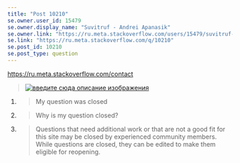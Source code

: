 ```yaml
---
title: "Post 10210"
se.owner.user_id: 15479
se.owner.display_name: "Suvitruf - Andrei Apanasik"
se.owner.link: "https://ru.meta.stackoverflow.com/users/15479/suvitruf-andrei-apanasik"
se.link: "https://ru.meta.stackoverflow.com/q/10210"
se.post_id: 10210
se.post_type: question
---
```

<p><a href="https://ru.meta.stackoverflow.com/contact">https://ru.meta.stackoverflow.com/contact</a></p>

<blockquote>
  <p><a href="https://i.stack.imgur.com/gW7Dz.png" rel="nofollow noreferrer"><img src="https://i.stack.imgur.com/gW7Dz.png" alt="введите сюда описание изображения"></a></p>
</blockquote>

<ol>
<li><blockquote>
  <p>My question was closed</p>
</blockquote></li>
<li><blockquote>
  <p>Why is my question closed?</p>
</blockquote></li>
<li><blockquote>
  <p>Questions that need additional work or that are not a good fit for this site may be closed by experienced community members. While questions are closed, they can be edited to make them eligible for reopening.</p>
</blockquote></li>
</ol>
